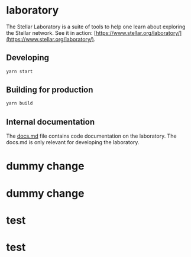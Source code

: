# laboratory

The Stellar Laboratory is a suite of tools to help one learn about exploring the
Stellar network. See it in action:
[https://www.stellar.org/laboratory/](https://www.stellar.org/laboratory/).

## Developing

```sh
yarn start
```

## Building for production

```sh
yarn build
```

## Internal documentation

The [docs.md](./docs.md) file contains code documentation on the laboratory. The
docs.md is only relevant for developing the laboratory.

# dummy change
# dummy change
# test
# test
